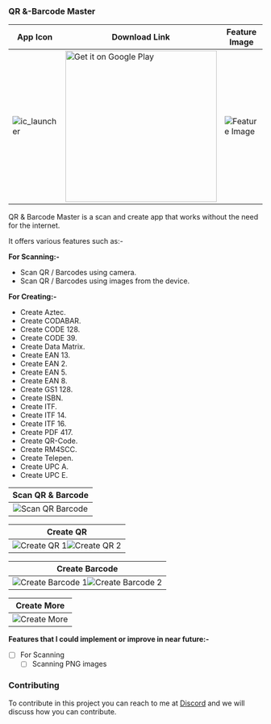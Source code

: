 ### QR &-Barcode Master

| App Icon | Download Link | Feature Image |
| ------------- | ------------- | ------------- |
| ![ic_launcher](https://user-images.githubusercontent.com/85361211/132852693-c4d159b6-c92e-4274-8acc-b1a883055818.png) | <a href='https://play.google.com/store/apps/details?id=com.pureinfoapps.android.apps.qr_and_barcode_master'><img alt='Get it on Google Play' src='https://play.google.com/intl/en_us/badges/images/generic/en_badge_web_generic.png' width='300px'/></a> | ![Feature Image](https://user-images.githubusercontent.com/85361211/132852766-ee3ec264-9333-44fe-9c4a-cc7418088e6f.png) |

QR & Barcode Master is a scan and create app that works without the need for the internet.

It offers various features such as:-

**For Scanning:-**

-  Scan QR / Barcodes using camera.
-  Scan QR / Barcodes using images from the device.

**For Creating:-**

-  Create Aztec.
-  Create CODABAR.
-  Create CODE 128.
-  Create CODE 39.
-  Create Data Matrix.
-  Create EAN 13.
-  Create EAN 2.
-  Create EAN 5.
-  Create EAN 8.
-  Create GS1 128.
-  Create ISBN.
-  Create ITF.
-  Create ITF 14.
-  Create ITF 16.
-  Create PDF 417.
-  Create QR-Code.
-  Create RM4SCC.
-  Create Telepen.
-  Create UPC A.
-  Create UPC E.

| Scan QR & Barcode |
| :----: |
|![Scan QR   Barcode](https://user-images.githubusercontent.com/85361211/132853165-da30985b-b587-4f6e-bcee-270787e15e70.png)|

| Create QR |
| :----: |
|![Create QR 1](https://user-images.githubusercontent.com/85361211/132853234-ec80e108-b1e5-4523-b007-f936dd564ad8.png)![Create QR 2](https://user-images.githubusercontent.com/85361211/132853248-bceb5959-6699-449a-94ea-f0d307c1ebfc.png)|

| Create Barcode |
| :----: |
|![Create Barcode 1](https://user-images.githubusercontent.com/85361211/132853313-8d150a58-a8c9-42b5-b899-c076d84727d9.png)![Create Barcode 2](https://user-images.githubusercontent.com/85361211/132853330-f9fafe74-d7e8-4088-85ca-8d491ed00633.png)|

| Create More |
| :----: |
|![Create More](https://user-images.githubusercontent.com/85361211/132853353-37841a9d-1e9e-4b3c-aa7d-7d00de9138d3.png)|

**Features that I could implement or improve in near future:-**

- [ ] For Scanning
    - [ ] Scanning PNG images

### Contributing

To contribute in this project you can reach to me at [Discord](https://discordapp.com/users/546260843902271515/) and we will discuss how you can contribute.
